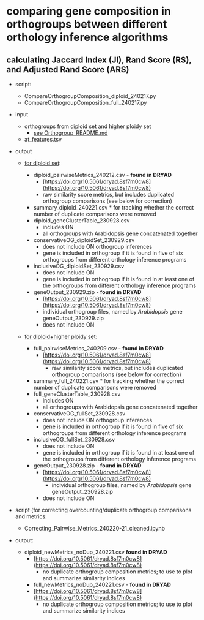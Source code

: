 # comparing gene composition in orthogroups between different orthology inference algorithms 

## calculating Jaccard Index (JI), Rand Score (RS), and Adjusted Rand Score (ARS)
* script: 
	* CompareOrthogroupComposition_diploid_240217.py
	* CompareOrthogroupComposition_full_240217.py 

* input
	* orthogroups from diploid set and higher ploidy set
		* [see Orthogroup_README.md](https://github.com/itliao/OrthologyComparison/blob/main/Orthogroup/Orthogroup_README.md#output-files---to-use-for-inputs-for-downstream-analyses)
	* at_features.tsv
	
* output
	* [for diploid set](/Gene_Composition_Comparison_Orthogroups/diploid_output):
		* diploid_pairwiseMetrics_240212.csv - **found in DRYAD**
  			* [https://doi.org/10.5061/dryad.8sf7m0cw8](https://doi.org/10.5061/dryad.8sf7m0cw8)
			* raw similarity score metrics, but includes duplicated orthogroup comparisons (see below for correction)
		* summary_diploid_240221.csv
        		* for tracking whether the correct number of duplicate comparisons were removed 		 	
		* diploid_geneClusterTable_230928.csv 
			* includes ON
			* all orthogroups with Arabidopsis gene concatenated together
		* conservativeOG_diploidSet_230929.csv 
			* does not include ON orthogroup inferences
			* gene is included in orthogroup if it is found in five of six orthogroups from  different orthology inference programs
		* inclusiveOG_diploidSet_230929.csv
			* does not include ON
			* gene is included in orthogroup if it is found in at least one of the orthogroups from  different orthology inference programs
		* geneOutput_230929.zip - **found in DRYAD**
			* [https://doi.org/10.5061/dryad.8sf7m0cw8](https://doi.org/10.5061/dryad.8sf7m0cw8)
   			* individual orthogroup files, named by *Arabidopsis* gene geneOutput_230929.zip
			* does not include ON
		
	* [for diploid+higher ploidy set](/Gene_Composition_Comparison_Orthogroups/higher_ploidy_output):
		* full_pairwiseMetrics_240209.csv - **found in DRYAD**
			* [https://doi.org/10.5061/dryad.8sf7m0cw8](https://doi.org/10.5061/dryad.8sf7m0cw8)
    			* raw similarity score metrics, but includes duplicated orthogroup comparisons (see below for correction)
		* summary_full_240221.csv
      			* for tracking whether the correct number of duplicate comparisons were removed 
		* full_geneClusterTable_230928.csv 
			* includes ON
			* all orthogroups with Arabidopsis gene concatenated together
		* conservativeOG_fullSet_230928.csv 
			* does not include ON orthogroup inferences
			* gene is included in orthogroup if it is found in five of six orthogroups from  different orthology inference programs
		* inclusiveOG_fullSet_230928.csv 
			* does not include ON
			* gene is included in orthogroup if it is found in at least one of the orthogroups from  different orthology inference programs
		* geneOutput_230928.zip  - **found in DRYAD**
			* [https://doi.org/10.5061/dryad.8sf7m0cw8](https://doi.org/10.5061/dryad.8sf7m0cw8)
    			* individual orthogroup files, named by *Arabidopsis* gene geneOutput_230928.zip
			* does not include ON
 
* script (for correcting overcounting/duplicate orthogroup comparisons and metrics: 
	* Correcting_Pairwise_Metrics_240220-21_cleaned.ipynb
 * output:
 	* diploid_newMetrics_noDup_240221.csv **found in DRYAD**
   		* [https://doi.org/10.5061/dryad.8sf7m0cw8](https://doi.org/10.5061/dryad.8sf7m0cw8)
      		* no duplicate orthogroup composition metrics; to use to plot and summarize similarity indices
        * full_newMetrics_noDup_240221.csv  - **found in DRYAD**		
		* [https://doi.org/10.5061/dryad.8sf7m0cw8](https://doi.org/10.5061/dryad.8sf7m0cw8)
    		* no duplicate orthogroup composition metrics; to use to plot and summarize similarity indices

